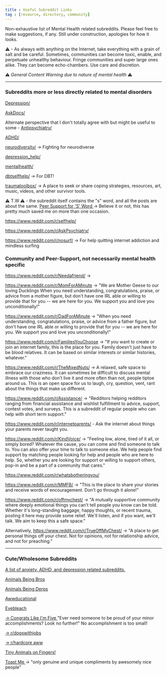 ```yaml
---
title : Useful Subreddit Links
tag : [resource, directory, community]
---
```


Non-exhaustive list of Mental Health related subreddits. Please feel free to 
make suggestions, if any. Still under construction, apologies for how it looks. 


⚠ - As always with anything on the Internet, take everything with a grain of salt and be careful.
Sometimes, communities can become toxic, enable, and perpetuate unhealthy behaviour. Fringe communities and 
super large ones alike. They can become echo-chambers. Use care and discretion. 

⚠ *General Content Warning due to nature of mental health* ⚠

---

### Subreddits more or less directly related to mental disorders 

<a href="https://www.reddit.com/r/depression/">Depression/</a> </p>
<p><a href="https://www.reddit.com/r/AskDocs/">AskDocs/</a></p>
<p>Alternate perspective that I don't totally agree with but might be useful to some - <a href="https://www.reddit.com/r/Antipsychiatry/">Antipsychiatry/</a>  </p>
<p><a href="https://www.reddit.com/r/ADHD/">ADHD/</a></p>
<p><a href="https://www.reddit.com/r/neurodiversity/">neurodiversity/</a> -&gt; Fighting for neurodiverse</p>
<p><a href="https://www.reddit.com/r/depression_help/">depression_help/</a></p>
<p><a href="https://www.reddit.com/r/mentalhealth/">mentalhealth/</a></p>
<p><a href="https://www.reddit.com/r/dbtselfhelp/">dbtselfhelp/</a>  -&gt; For DBT! </p>
<p><a href="https://www.reddit.com/r/traumatoolbox/">traumatoolbox/</a> -&gt; A place to seek or share coping strategies, resources, art, music, videos, and other survivor tools.</p>
<p>⚠ T.W ⚠ - the subreddit itself contains the &quot;s&quot; word, and all the posts are about the same.
<a href="https://www.reddit.com/r/SuicideWatch/">Peer Support for &#39;S&#39; Word </a> -&gt; Believe it or not, this has pretty much saved me on more than one occasion. </p>
<p><a href="https://www.reddit.com/r/selfhelp/">https://www.reddit.com/r/selfhelp/</a></p>
<p><a href="https://www.reddit.com/r/AskPsychiatry/">https://www.reddit.com/r/AskPsychiatry/</a></p>
<p><a href="https://www.reddit.com/r/nosurf/">https://www.reddit.com/r/nosurf/</a>  -&gt; For help quitting internet addiction and mindless surfing </p>


###  Community and Peer-Support, not necessarily mental health specific

<p><a href="https://www.reddit.com/r/Needafriend/">https://www.reddit.com/r/Needafriend/</a> -&gt;</p>
<p><a href="https://www.reddit.com/r/MomForAMinute">https://www.reddit.com/r/MomForAMinute</a> -&gt; &quot;We are Mother Geese to our loving Ducklings When you need understanding, congratulations, praise, or advice from a mother figure, 
but don&#39;t have one IRL able or willing to provide that for you -- we are here for you. We support you and love you unconditionally!&quot;</p>
<p><a href="https://www.reddit.com/r/DadForAMinute">https://www.reddit.com/r/DadForAMinute</a> -&gt; &quot;When you need understanding, congratulations, praise, or advice from a father figure, 
but don&#39;t have one IRL able or willing to provide that for you -- we are here for you. We support you and love you unconditionally!&quot;</p>
<p><a href="https://www.reddit.com/r/FamiliesYouChoose">https://www.reddit.com/r/FamiliesYouChoose</a> -&gt; &quot;If you want to create or join an internet family, this is the place for you. 
Family doesn&#39;t just have to be blood relatives. It can be based on similar interests or similar histories, whatever.&quot;</p>
<p><a href="https://www.reddit.com/r/TheMixedNuts/">https://www.reddit.com/r/TheMixedNuts/</a> -&gt; A relaxed, safe space to embrace our craziness. It can sometimes be difficult to 
discuss mental illness with those who don&#39;t live it and more often than not, people tiptoe around us. This is an open space 
for us to laugh, cry, question, vent, rant about the things that make us different.</p>
<p><a href="https://www.reddit.com/r/Assistance/">https://www.reddit.com/r/Assistance/</a> -&gt; &quot;Redditors helping redditors ranging from financial assistance and wishlist fulfillment to advice, 
support, contest votes, and surveys. This is a subreddit of regular people who can help with short term support.&quot;</p>
<p><a href="https://www.reddit.com/r/internetparents/">https://www.reddit.com/r/internetparents/</a> - Ask the internet about things your parents never taught you.</p>
<p><a href="https://www.reddit.com/r/KindVoice/">https://www.reddit.com/r/KindVoice/</a> -&gt; &quot;Feeling low, alone, tired of it all, or simply bored? Whatever the cause, you can come and find someone 
to talk to. You can also offer your time to talk to someone else. We help people find support by matching people looking for help and people
who are here to help. So, whether you are looking for support or willing to support others, pop-in and be a part of a community that cares.&quot;</p>
<p><a href="https://www.reddit.com/r/whatsbotheringyou/">https://www.reddit.com/r/whatsbotheringyou/</a> </p>
<p><a href="https://www.reddit.com/r/MMFB/">https://www.reddit.com/r/MMFB/</a> -&gt; &quot;This is the place to share your stories and receive words of encouragement. Don&#39;t go through it alone!&quot;</p>
<p><a href="https://www.reddit.com/r/offmychest/">https://www.reddit.com/r/offmychest/</a> -&gt; &quot;A mutually supportive community where deeply emotional things you can&#39;t tell people you know can be told. 
Whether it&#39;s long-standing baggage, happy thoughts, or recent trauma, posting it here may provide some relief. 
We&#39;ll listen, and if you want, we&#39;ll talk. We aim to keep this a safe space.&quot;</p>
<p>Alternatively, <a href="https://www.reddit.com/r/TrueOffMyChest/">https://www.reddit.com/r/TrueOffMyChest/</a> -&gt; &quot;A place to get personal things off your chest. Not for opinions, not for relationship advice, 
and not for preaching.&quot;</p>

--- 


### Cute/Wholesome Subreddits 


<a href ="https://www.reddit.com/r/ListOfSubreddits/comments/qb0yql/anxiety_depression_adhd_related_subreddits/"> A list of anxiety, ADHD, and depression related subreddits. </a>

<a href ="https://www.reddit.com/r/AnimalsBeingBros/">  Animals Being Bros </a>

<a href ="https://www.reddit.com/r/AnimalsBeingDerps/"> Animals Being Derps </a>

<a href ="https://www.reddit.com/r/Awwducational/">   Awwducational </a>

<a href ="https://www.reddit.com/r/eyebleach">   Eyebleach </a>
  
<a href ="://www.reddit.com/r/CongratsLikeImFive/"> -> Congrats Like I'm Five </a> "Ever need someone to be proud of your minor accomplishments? Look no further!" No accomplishment is too small! 

<a href ="https://www.reddit.com/r/dogswithjobs/"> -> r/dogswithjobs </a>
  
<a href ="https://www.reddit.com/r/hardcoreaww"> -> r/hardcore aww </a>

<a href ="https://www.reddit.com/r/tinyanimalsonfingers/"> Tiny Animals on Fingers! </a>

<a href="https://www.reddit.com/r/toastme/"> Toast Me </a> -> "only genuine and unique compliments by awesomely nice people"
 
